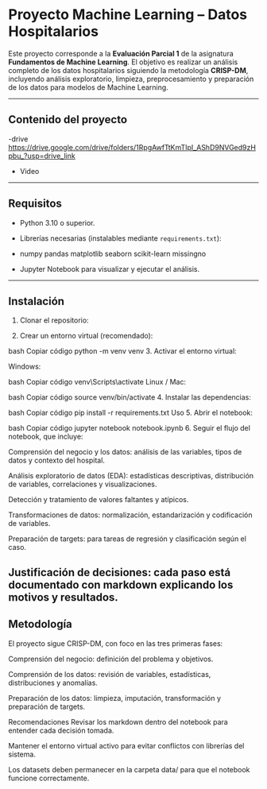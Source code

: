 # Proyecto Machine Learning – Datos Hospitalarios

Este proyecto corresponde a la **Evaluación Parcial 1** de la asignatura **Fundamentos de Machine Learning**. El objetivo es realizar un análisis completo de los datos hospitalarios siguiendo la metodología **CRISP-DM**, incluyendo análisis exploratorio, limpieza, preprocesamiento y preparación de los datos para modelos de Machine Learning.

---

## Contenido del proyecto

-drive https://drive.google.com/drive/folders/1RpgAwfTtKmTIpI_AShD9NVGed9zHpbu_?usp=drive_link
- Video 

---

## Requisitos

- Python 3.10 o superior.
- Librerías necesarias (instalables mediante `requirements.txt`):
- numpy
pandas
matplotlib
seaborn
scikit-learn
missingno

- Jupyter Notebook para visualizar y ejecutar el análisis.

---

## Instalación

1. Clonar el repositorio:

2. Crear un entorno virtual (recomendado):

bash
Copiar código
python -m venv venv
3. Activar el entorno virtual:

Windows:

bash
Copiar código
venv\Scripts\activate
Linux / Mac:

bash
Copiar código
source venv/bin/activate
4. Instalar las dependencias:

bash
Copiar código
pip install -r requirements.txt
Uso
5. Abrir el notebook:

bash
Copiar código
jupyter notebook notebook.ipynb
6. Seguir el flujo del notebook, que incluye:

Comprensión del negocio y los datos: análisis de las variables, tipos de datos y contexto del hospital.

Análisis exploratorio de datos (EDA): estadísticas descriptivas, distribución de variables, correlaciones y visualizaciones.

Detección y tratamiento de valores faltantes y atípicos.

Transformaciones de datos: normalización, estandarización y codificación de variables.

Preparación de targets: para tareas de regresión y clasificación según el caso.

Justificación de decisiones: cada paso está documentado con markdown explicando los motivos y resultados.
---
## Metodología
El proyecto sigue CRISP-DM, con foco en las tres primeras fases:

Comprensión del negocio: definición del problema y objetivos.

Comprensión de los datos: revisión de variables, estadísticas, distribuciones y anomalías.

Preparación de los datos: limpieza, imputación, transformación y preparación de targets.

Recomendaciones
Revisar los markdown dentro del notebook para entender cada decisión tomada.

Mantener el entorno virtual activo para evitar conflictos con librerías del sistema.

Los datasets deben permanecer en la carpeta data/ para que el notebook funcione correctamente.


